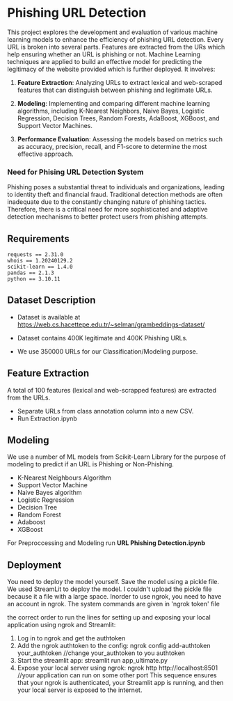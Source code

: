 # Phishing URL Detection

This project explores the development and evaluation of various machine learning models to enhance the efficiency of phishing URL detection. Every URL is broken into several parts. Features are extracted from the URs which help ensuring whether an URL is phishing or not. Machine Learning techniques are applied to build an effective model for predicting the legitimacy of the website provided which is further deployed.
It involves:

1. **Feature Extraction**: Analyzing URLs to extract lexical and web-scraped features that can distinguish between phishing and legitimate URLs.

2. **Modeling**: Implementing and comparing different machine learning algorithms, including K-Nearest Neighbors, Naive Bayes, Logistic Regression, Decision Trees, Random Forests, AdaBoost, XGBoost, and Support Vector Machines.

3. **Performance Evaluation**: Assessing the models based on metrics such as accuracy, precision, recall, and F1-score to determine the most effective approach.


### Need for Phising URL Detection System

Phishing poses a substantial threat to individuals and organizations, leading to identity theft and financial fraud. Traditional detection methods are often inadequate due to the constantly changing nature of phishing tactics. Therefore, there is a critical need for more sophisticated and adaptive detection mechanisms to better protect users from phishing attempts.

## Requirements
    requests == 2.31.0
    whois == 1.20240129.2
    scikit-learn == 1.4.0
    pandas == 2.1.3
    python == 3.10.11

## Dataset Description

- Dataset is available at https://web.cs.hacettepe.edu.tr/~selman/grambeddings-dataset/

- Dataset contains 400K legitimate and 400K Phishing URLs.

- We use 350000 URLs for our Classification/Modeling purpose.

## Feature Extraction
A total of 100 features (lexical and web-scrapped features) are extracted from the URLs.

- Separate URLs from class annotation column into a new CSV.
- Run Extraction.ipynb

## Modeling

We use a number of ML models from Scikit-Learn Library for the purpose of modeling to predict if an URL is Phishing or Non-Phishing.

- K-Nearest Neighbours Algorithm
- Support Vector Machine
- Naive Bayes algorithm
- Logistic Regression
- Decision Tree
- Random Forest
- Adaboost
- XGBoost

For Preproccessing and Modeling run **URL Phishing Detection.ipynb**

## Deployment

You need to deploy the model yourself. Save the model using a pickle file. We used StreamLit to deploy the model.
I couldn't upload the pickle file because it a file with a large space.
Inorder to use ngrok, you need to have an account in ngrok. The system commands are given in 'ngrok token' file

the correct order to run the lines for setting up and exposing your local application using ngrok and Streamlit:
1. Log in to ngrok and get the authtoken
2. Add the ngrok authtoken to the config:  ngrok config add-authtoken your_authtoken //change your_authtoken to you authtoken
3. Start the streamlit app:  streamlit run app_ultimate.py
4. Expose your local server using ngrok:  ngrok http http://localhost:8501  //your application can run on some other port
This sequence ensures that your ngrok is authenticated, your Streamlit app is running, and then your local server is exposed to the internet.
